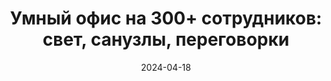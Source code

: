 ---
title: 'Умный офис на 300+ сотрудников: свет, санузлы, переговорки'
url: https://habr.com/ru/companies/wirenboard/articles/808543/
cover: smart_office_minsk/smart_office_minsk.webp
date: 2024-04-18
category: business_objects
---